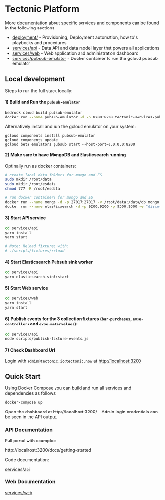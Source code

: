 # Tectonic Platform

More documentation about specific services and components can be found in the following sections:

- [deployment/](deployment/) - Provisioning, Deployment automation, how to's, playbooks and procedures
- [services/api](services/api) - Data API and data model layer that powers all applications
- [services/web](services/web) - Web application and administration dashboard
- [services/pubsub-emulator](services/pubsub-emulator) - Docker container to run the gcloud pubsub emulator

## Local development

Steps to run the full stack locally:

#### 1) Build and Run the `pubsub-emulator`

```bash
bedrock cloud build pubsub-emulator
docker run --name pubsub-emulator -d -p 8200:8200 tectonic-services-pubsub-emulator
```
Alternatively install and run the gcloud emulator on your system:
```
gcloud components install pubsub-emulator
gcloud components update
gcloud beta emulators pubsub start --host-port=0.0.0.0:8200
```

#### 2) Make sure to have MongoDB and Elasticsearch running

Optinally run as docker containers:
```bash
# create local data folders for mongo and ES
sudo mkdir /root/data
sudo mkdir /root/esdata
chmod 777 -R /root/esdata

# run docker containers for mongo and ES
docker run --name mongo -d -p 27017:27017 -v /root/data:/data/db mongo:4.4.4
docker run --name elasticsearch -d -p 9200:9200 -p 9300:9300 -e "discovery.type=single-node" -v /root/esdata:/usr/share/elasticsearch/data elasticsearch:7.9.3
```

#### 3) Start API service

```bash
cd services/api
yarn install
yarn start

# Note: Reload fixtures with:
# ./scripts/fixtures/reload
```

#### 4) Start Elasticsearch Pubsub sink worker

```bash
cd services/api
yarn elasticsearch-sink:start
```

#### 5) Start Web service

```bash
cd services/web
yarn install
yarn start
```

#### 6) Publish events for the 3 collection fixtures (`bar-purchases`, `evse-controllers` and `evse-metervalues`):

```bash
cd services/api
node scripts/publish-fixture-events.js
```

#### 7) Check Dashboard Url

Login with `admin@tectonic.io`:`tectonic.now` at [http://localhost:3200](http://localhost:3200)

## Quick Start

Using Docker Compose you can build and run all services and dependencies as follows:

```bash
docker-compose up
```

Open the dashboard at http://localhost:3200/ - Admin login credentials can be seen in the API output.

### API Documentation

Full portal with examples:

http://localhost:3200/docs/getting-started

Code documentation:

[services/api](services/api)

### Web Documentation

[services/web](services/web)
